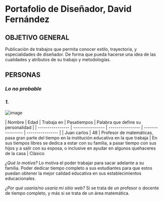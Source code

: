 # Portafolio de Diseñador, David Fernández
## OBJETIVO GENERAL

Publicación de trabajos que permita conocer estilo, trayectoria, y especialidades de diseñador. De forma que pueda hacerse una idea de las cualidades y atributos de su trabajo y metodologías.

## PERSONAS 

### *Lo no probable*

### *1.*
![image](https://github.com/Daviidfdezz/PortafolioDavid/assets/141695510/2990eeed-8402-4d1b-b820-98887c3b4943)

[img]: https://psicologia.uc.cl/wp-content/uploads/2020/08/MG_8600-300x200.jpg
| Nombre | Edad | Trabaja en | Pasatiempos | Palabra que define su personalidad | 
| ---------------- | ---------------- | ---------------- | ---------------- | ---------------- |
| Juan carlos   | 48   | Profesor de matemáticas, pasa gran parte del tiempo en la institución educativa en la que trabaja     | En sus tiempos libres se dedica a estar con su familia, a pasar tiempo con sus hijos y a salir con su esposa, o inclusive en ayudar en algunos quehaceres de la casa  |  Clásico 

*¿Qué lo motiva?*
Lo motiva el poder trabajar para sacar adelante a su familia. Poder dedicar tiempo completo a sus estudiantes para que estos puedan obtener la mejor calidad educativa en sus establecimientos educacionales.

*¿Por qué usaría/no usaría mi sitio web?*
Si se trata de un profesor o docente de tiempo completo, y más si se trata de un área matemática.  
 




